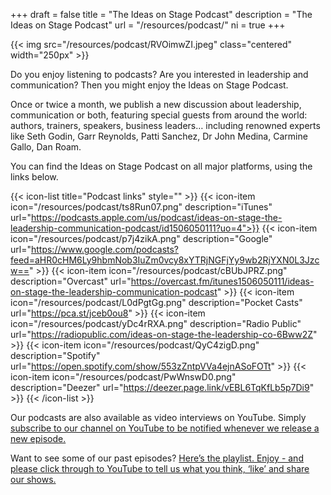 +++
draft			= false
title			= "The Ideas on Stage Podcast"
description 	= "The Ideas on Stage Podcast"
url				= "/resources/podcast/"
ni				= true
+++

{{< img src="/resources/podcast/RVOimwZI.jpeg" class="centered" width="250px" >}}

Do you enjoy listening to podcasts? Are you interested in leadership and communication? Then you might enjoy the Ideas on Stage Podcast.

Once or twice a month, we publish a new discussion about leadership, communication or both, featuring special guests from around the world: authors, trainers, speakers, business leaders… including renowned experts like Seth Godin, Garr Reynolds, Patti Sanchez, Dr John Medina, Carmine Gallo, Dan Roam.

You can find the Ideas on Stage Podcast on all major platforms, using the links below.

{{< icon-list title="Podcast links" style="" >}}
	{{< icon-item icon="/resources/podcast/ts8Run07.png" description="iTunes" url="https://podcasts.apple.com/us/podcast/ideas-on-stage-the-leadership-communication-podcast/id1506050111?uo=4">}}
	{{< icon-item icon="/resources/podcast/p7j4zikA.png" description="Google" url="https://www.google.com/podcasts?feed=aHR0cHM6Ly9hbmNob3IuZm0vcy8xYTRjNGFjYy9wb2RjYXN0L3Jzcw==" >}}
	{{< icon-item icon="/resources/podcast/cBUbJPRZ.png" description="Overcast" url="https://overcast.fm/itunes1506050111/ideas-on-stage-the-leadership-communication-podcast" >}}
	{{< icon-item icon="/resources/podcast/L0dPgtGg.png" description="Pocket Casts" url="https://pca.st/jceb0ou8" >}}
	{{< icon-item icon="/resources/podcast/yDc4rRXA.png" description="Radio Public" url="https://radiopublic.com/ideas-on-stage-the-leadership-co-6Bww2Z" >}}
	{{< icon-item icon="/resources/podcast/QyC4zigD.png" description="Spotify" url="https://open.spotify.com/show/553zZntpVVa4ejnASoFOTt" >}}
	{{< icon-item icon="/resources/podcast/PwWnswD0.png" description="Deezer" url="https://deezer.page.link/vEBL6TqKfLb5p7Di9" >}}
	{{< /icon-list >}}

Our podcasts are also available as video interviews on YouTube. Simply [subscribe to our channel on YouTube to be notified whenever we release a new episode.](https://www.youtube.com/ideasonstage?sub_confirmation=1)

Want to see some of our past episodes? [Here’s the playlist. Enjoy - and please click through to YouTube to tell us what you think, ‘like’ and share our shows.](https://www.youtube.com/watch?v=WOB6leUwZVM&list=PLZzM50I6k_S6jJR8x9Ig2Ho93UUEmObRF)

